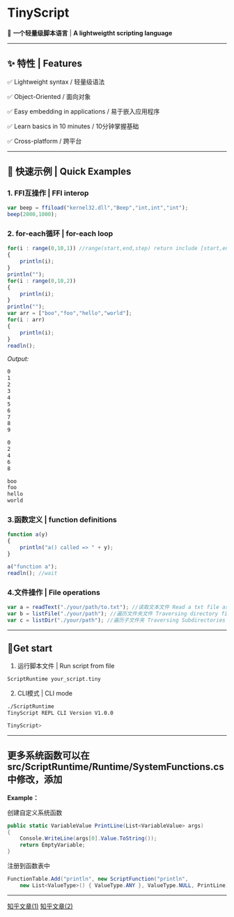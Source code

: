 # TinyScript

🚀 **一个轻量级脚本语言** | **A lightweigtht scripting language**  

---

## ✨ 特性 | Features  

✅ Lightweight syntax / 轻量级语法 

✅ ​​Object-Oriented / 面向对象

✅ Easy embedding in applications / 易于嵌入应用程序  

✅ Learn basics in 10 minutes / 10分钟掌握基础

✅ Cross-platform / 跨平台

---

## 📖 快速示例 | Quick Examples  

### 1. FFI互操作 | FFI interop
```javascript
var beep = ffiload("kernel32.dll","Beep","int,int","int");
beep(2000,1000);

```

### 2. for-each循环 | for-each loop
```javascript
for(i : range(0,10,1)) //range(start,end,step) return include [start,end)
{
    println(i);
}
println("");
for(i : range(0,10,2))
{
    println(i);
}
println("");
var arr = ["boo","foo","hello","world"];
for(i : arr)
{
    println(i);
}
readln();
```
*Output:*
```bash
0
1
2
3
4
5
6
7
8
9

0
2
4
6
8

boo
foo
hello
world
```

### 3.函数定义 | function definitions
```javascript
function a(y)
{
    println("a() called => " + y);
}

a("function a");
readln(); //wait
```

### 4.文件操作 | File operations
```javascript
var a = readText("./your/path/to.txt"); //读取文本文件 Read a txt file as string
var b = listFile("./your/path"); //遍历文件夹文件 Traversing directory files
var c = listDir("./your/path"); //遍历子文件夹 Traversing Subdirectories
```

--- 
## 🚀Get start

 1. 运行脚本文件 | Run script from file
```bash
ScriptRuntime your_script.tiny
```

 2. CLI模式 | CLI mode

```bash
./ScriptRuntime
TinyScript REPL CLI Version V1.0.0

TinyScript>

```

---

## 更多系统函数可以在src/ScriptRuntime/Runtime/SystemFunctions.cs中修改，添加

**Example：**

创建自定义系统函数
```csharp
public static VariableValue PrintLine(List<VariableValue> args)
{
    Console.WriteLine(args[0].Value.ToString());
    return EmptyVariable;
}
```

注册到函数表中
```csharp
FunctionTable.Add("println", new ScriptFunction("println",
    new List<ValueType>() { ValueType.ANY }, ValueType.NULL, PrintLine));
```

---

[知乎文章(1)](https://zhuanlan.zhihu.com/p/1929188026011058240)
[知乎文章(2)](https://zhuanlan.zhihu.com/p/1929561902754828527)


